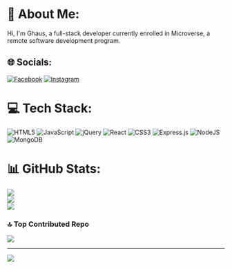 # 💫 About Me:
Hi, I'm Ghaus, a full-stack developer currently enrolled in Microverse, a remote software development program.


## 🌐 Socials:
[![Facebook](https://img.shields.io/badge/Facebook-%231877F2.svg?logo=Facebook&logoColor=white)](https://facebook.com/Ghausalikhan) [![Instagram](https://img.shields.io/badge/Instagram-%23E4405F.svg?logo=Instagram&logoColor=white)](https://instagram.com/ghausalikhan) 

# 💻 Tech Stack:
![HTML5](https://img.shields.io/badge/html5-%23E34F26.svg?style=for-the-badge&logo=html5&logoColor=white) ![JavaScript](https://img.shields.io/badge/javascript-%23323330.svg?style=for-the-badge&logo=javascript&logoColor=%23F7DF1E) ![jQuery](https://img.shields.io/badge/jquery-%230769AD.svg?style=for-the-badge&logo=jquery&logoColor=white) ![React](https://img.shields.io/badge/react-%2320232a.svg?style=for-the-badge&logo=react&logoColor=%2361DAFB) ![CSS3](https://img.shields.io/badge/css3-%231572B6.svg?style=for-the-badge&logo=css3&logoColor=white) ![Express.js](https://img.shields.io/badge/express.js-%23404d59.svg?style=for-the-badge&logo=express&logoColor=%2361DAFB) ![NodeJS](https://img.shields.io/badge/node.js-6DA55F?style=for-the-badge&logo=node.js&logoColor=white) ![MongoDB](https://img.shields.io/badge/MongoDB-%234ea94b.svg?style=for-the-badge&logo=mongodb&logoColor=white)
# 📊 GitHub Stats:
![](https://github-readme-stats.vercel.app/api?username=GhausAliKhan&theme=dark&hide_border=false&include_all_commits=true&count_private=false)<br/>
![](https://github-readme-streak-stats.herokuapp.com/?user=GhausAliKhan&theme=dark&hide_border=false)<br/>
![](https://github-readme-stats.vercel.app/api/top-langs/?username=GhausAliKhan&theme=dark&hide_border=false&include_all_commits=true&count_private=false&layout=compact)

### 🔝 Top Contributed Repo
![](https://github-contributor-stats.vercel.app/api?username=GhausAliKhan&limit=5&theme=dark&combine_all_yearly_contributions=true)

---
[![](https://visitcount.itsvg.in/api?id=GhausAliKhan&icon=0&color=0)](https://visitcount.itsvg.in)

<!-- Proudly created with GPRM ( https://gprm.itsvg.in ) -->
